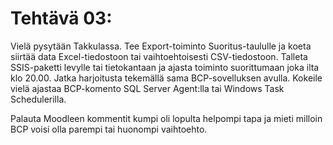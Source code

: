 # Tehtävä 03:

Vielä pysytään Takkulassa. Tee Export-toiminto Suoritus-taululle ja koeta siirtää data Excel-tiedostoon tai vaihtoehtoisesti CSV-tiedostoon. Talleta SSIS-paketti levylle tai tietokantaan ja ajasta toiminto suorittumaan joka ilta klo 20.00.
Jatka harjoitusta tekemällä sama BCP-sovelluksen avulla. Kokeile vielä ajastaa BCP-komento SQL Server Agent:lla tai Windows Task Schedulerilla.

Palauta Moodleen kommentit kumpi oli lopulta helpompi tapa ja mieti milloin BCP voisi olla parempi tai huonompi vaihtoehto.

<!-- - Valitse haluamasi taulun jokin indeksi hiiren oikealla korvalla napauttaena. Valitse Reorganize. Tutki tämän jälkeen, mitä vaikutuksia operaatiolla oli. 

<br>

![](Kuva_T03_01.PNG)<br>
Kuva 1. AdventureWorks2012_Data.mdf erään taulun indeksin reorganisointi ja rebuld:aus.<br>

- Oliko kyseiselle indeksille tarpeen tehdä reorganisointia?
- Tarvitsiko tehdä tälle indeksieel Rebuild:austa.
- Tee kaikesta huolimatta myös harjoituksen vuoksi Rrbuild kyseiselle indeksille.
- Millaiset olivat Rebuild:auksen vaikutukset kyseisen indeksin frakmentoitumisasteeseen?

Palauta Moodleen, palautuslinkkiin  vastauksesi. -->
